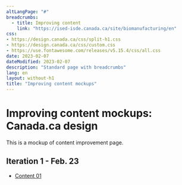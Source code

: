 ```yaml
---
altLangPage: "#"
breadcrumbs:
  - title: Improving content
    link: "https://ised-isde.canada.ca/site/biomanufacturing/en"
css:
- https://design.canada.ca/css/split-h1.css
- https://design.canada.ca/css/custom.css
- https://use.fontawesome.com/releases/v5.15.4/css/all.css
date: 2023-02-07
dateModified: 2023-02-07
description: "Standard page with breadcrumbs"
lang: en
layout: without-h1
title: "Improving content mockups"
---
```

<h1 property="name" id="wb-cont" dir="ltr"><span class="stacked"><span>Improving content mockups</span>: <span>Canada.ca design</span></span></h1>
<p>This is a mockup of content improvement page.</p>
<h2>Iteration 1 - Feb. 23</h2>
<ul>
  <li><a href="content-01.html">Content 01</a></li>
  </ul>
